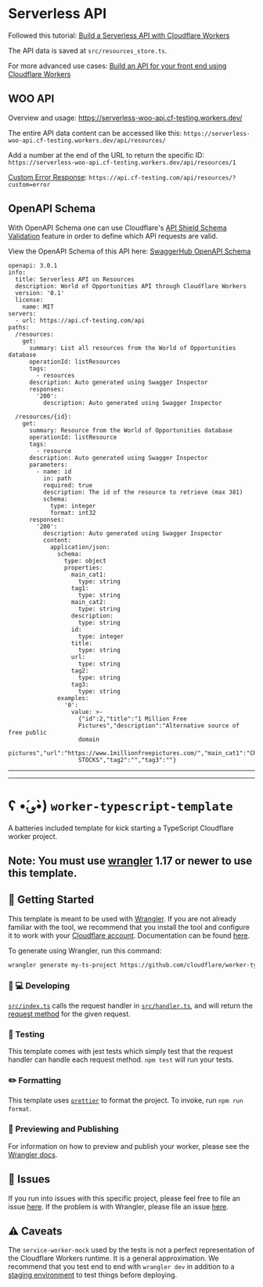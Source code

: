 # Serverless API

Followed this tutorial: [Build a Serverless API with Cloudflare Workers](https://egghead.io/lessons/cloudflare-introduction-to-build-a-serverless-api-with-cloudflare-workers)

The API data is saved at `src/resources_store.ts`.

For more advanced use cases: [Build an API for your front end using Cloudflare Workers](https://developers.cloudflare.com/pages/tutorials/build-an-api-with-workers)

## WOO API

Overview and usage: https://serverless-woo-api.cf-testing.workers.dev/

The entire API data content can be accessed like this: `https://serverless-woo-api.cf-testing.workers.dev/api/resources/`

Add a number at the end of the URL to return the specific ID: `https://serverless-woo-api.cf-testing.workers.dev/api/resources/1`

[Custom Error Response](https://developers.cloudflare.com/rules/custom-error-responses/): `https://api.cf-testing.com/api/resources/?custom=error`

## OpenAPI Schema

With OpenAPI Schema one can use Cloudflare's [API Shield Schema Validation](https://developers.cloudflare.com/api-shield/security/schema-validation/) feature in order to define which API requests are valid.

View the OpenAPI Schema of this API here: [SwaggerHub OpenAPI Schema](https://app.swaggerhub.com/apis/tototatutu/serverless-api-resources/0.1#/info)

```
openapi: 3.0.1
info:
  title: Serverless API on Resources
  description: World of Opportunities API through Cloudflare Workers
  version: '0.1'
  license:
    name: MIT
servers:
  - url: https://api.cf-testing.com/api
paths:
  /resources:
    get:
      summary: List all resources from the World of Opportunities database
      operationId: listResources
      tags:
        - resources
      description: Auto generated using Swagger Inspector
      responses:
        '200':
          description: Auto generated using Swagger Inspector

  /resources/{id}:
    get:
      summary: Resource from the World of Opportunities database
      operationId: listResource
      tags:
        - resource
      description: Auto generated using Swagger Inspector
      parameters:
        - name: id
          in: path
          required: true
          description: The id of the resource to retrieve (max 381)
          schema:
            type: integer
            format: int32
      responses:
        '200':
          description: Auto generated using Swagger Inspector
          content:
            application/json:
              schema:
                type: object
                properties:
                  main_cat1:
                    type: string
                  tag1:
                    type: string
                  main_cat2:
                    type: string
                  description:
                    type: string
                  id:
                    type: integer
                  title:
                    type: string
                  url:
                    type: string
                  tag2:
                    type: string
                  tag3:
                    type: string
              examples:
                '0':
                  value: >-
                    {"id":2,"title":"1 Million Free
                    Pictures","description":"Alternative source of free public
                    domain
                    pictures","url":"https://www.1millionfreepictures.com/","main_cat1":"CREATIVE","main_cat2":"","tag1":"PHOTO
                    STOCKS","tag2":"","tag3":""}
```

* * * *
* * * *


# ʕ •́؈•̀) `worker-typescript-template`

A batteries included template for kick starting a TypeScript Cloudflare worker project.

## Note: You must use [wrangler](https://developers.cloudflare.com/workers/cli-wrangler/install-update) 1.17 or newer to use this template.

## 🔋 Getting Started

This template is meant to be used with [Wrangler](https://github.com/cloudflare/wrangler). If you are not already familiar with the tool, we recommend that you install the tool and configure it to work with your [Cloudflare account](https://dash.cloudflare.com). Documentation can be found [here](https://developers.cloudflare.com/workers/tooling/wrangler/).

To generate using Wrangler, run this command:

```bash
wrangler generate my-ts-project https://github.com/cloudflare/worker-typescript-template
```

### 👩 💻 Developing

[`src/index.ts`](./src/index.ts) calls the request handler in [`src/handler.ts`](./src/handler.ts), and will return the [request method](https://developer.mozilla.org/en-US/docs/Web/API/Request/method) for the given request.

### 🧪 Testing

This template comes with jest tests which simply test that the request handler can handle each request method. `npm test` will run your tests.

### ✏️ Formatting

This template uses [`prettier`](https://prettier.io/) to format the project. To invoke, run `npm run format`.

### 👀 Previewing and Publishing

For information on how to preview and publish your worker, please see the [Wrangler docs](https://developers.cloudflare.com/workers/tooling/wrangler/commands/#publish).

## 🤢 Issues

If you run into issues with this specific project, please feel free to file an issue [here](https://github.com/cloudflare/worker-typescript-template/issues). If the problem is with Wrangler, please file an issue [here](https://github.com/cloudflare/wrangler/issues).

## ⚠️ Caveats

The `service-worker-mock` used by the tests is not a perfect representation of the Cloudflare Workers runtime. It is a general approximation. We recommend that you test end to end with `wrangler dev` in addition to a [staging environment](https://developers.cloudflare.com/workers/tooling/wrangler/configuration/environments/) to test things before deploying.
